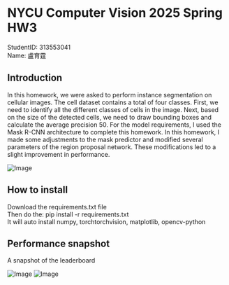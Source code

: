 # NYCU Computer Vision 2025 Spring HW3

StudentID: 313553041  
Name: 盧育霆


## Introduction

In this homework, we were asked to perform instance segmentation on cellular images. The cell dataset contains a total of four classes. First, we need to identify all the different classes of cells in the image. Next, based on the size of the detected cells, we need to draw bounding boxes and calculate the average precision 50. For the model requirements, I used the Mask R-CNN architecture to complete this homework. In this homework, I made some adjustments to the mask predictor and modified several parameters of the region proposal network. These modifications led to a slight improvement in performance.

![Image](https://github.com/user-attachments/assets/b7362dda-e691-4405-aac9-ced973c29f9c)



## How to install

Download the requirements.txt file  
Then do the: pip install -r requirements.txt  
It will auto install numpy, torchtorchvision, matplotlib, opencv-python  


## Performance snapshot
A snapshot of the leaderboard


![Image](https://github.com/user-attachments/assets/f7994e65-f65f-4433-9032-2c4b538b8f31)
![Image](https://github.com/user-attachments/assets/964d9161-8e4b-4dfe-b1c7-21338b391bf5)
